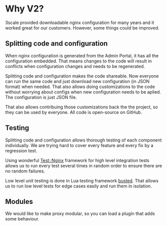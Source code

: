 # Why V2?

3scale provided downloadable nginx configuration for many years and it worked great for our customers. However, some things could be improved.

## Splitting code and configuration

When nginx configuration is generated from the Admin Portal, it has all the configuration embedded.
That means changes to the code will result in conflicts when configuration changes and needs to be regenerated.

Splitting code and configuration makes the code shareable. Now everyone can run the same code and just download new configuration (in JSON format) when needed. That also allows doing customizations to the code without worrying about configs when new configuration needs to be aplied. The configuration is just JSON file.

That also allows contribuing those customizations back the the project, so they can be used by everyone.
All code is open-source on GitHub.

## Testing

Splitting code and configuration allows thorough testing of each component individually. We are trying hard to cover every feature and every fix by a regression test. 

Using wonderful [Test::Nginx](http://search.cpan.org/~agent/Test-Nginx-0.25/lib/Test/Nginx/Socket.pm) framework for high level integration tests allows us to run every test several times in random order to ensure there are no random failures.

Low level unit testing is done in Lua testing framework [busted](https://olivinelabs.com/busted/). That allows us to run low level tests for edge cases easily and run them in isolation.

## Modules

We would like to make proxy modular, so you can load a plugin that adds some behaviour. 